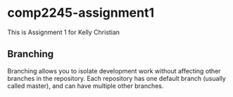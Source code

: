 # comp2245-assignment1
This is Assignment 1 for Kelly Christian
## Branching
Branching allows you to isolate development work without 
affecting other branches in the repository. Each repository 
has one default branch (usually called master), and can have 
multiple other branches.
